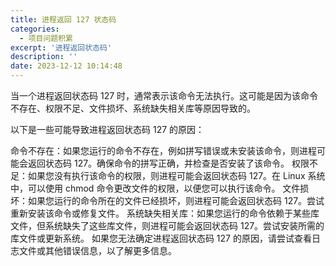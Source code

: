 ```yaml
---
title: 进程返回 127 状态码
categories:
  - 项目问题积累
excerpt: '进程返回状态码'
description: ''
date: 2023-12-12 10:14:48
---
```


当一个进程返回状态码 127 时，通常表示该命令无法执行。这可能是因为该命令不存在、权限不足、文件损坏、系统缺失相关库等原因导致的。

以下是一些可能导致进程返回状态码 127 的原因：

命令不存在：如果您运行的命令不存在，例如拼写错误或未安装该命令，则进程可能会返回状态码 127。确保命令的拼写正确，并检查是否安装了该命令。
权限不足：如果您没有执行该命令的权限，则进程可能会返回状态码 127。在 Linux 系统中，可以使用 chmod 命令更改文件的权限，以便您可以执行该命令。
文件损坏：如果您运行的命令所在的文件已经损坏，则进程可能会返回状态码 127。尝试重新安装该命令或修复文件。
系统缺失相关库：如果您运行的命令依赖于某些库文件，但系统缺失了这些库文件，则进程可能会返回状态码 127。尝试安装所需的库文件或更新系统。
如果您无法确定进程返回状态码 127 的原因，请尝试查看日志文件或其他错误信息，以了解更多信息。
